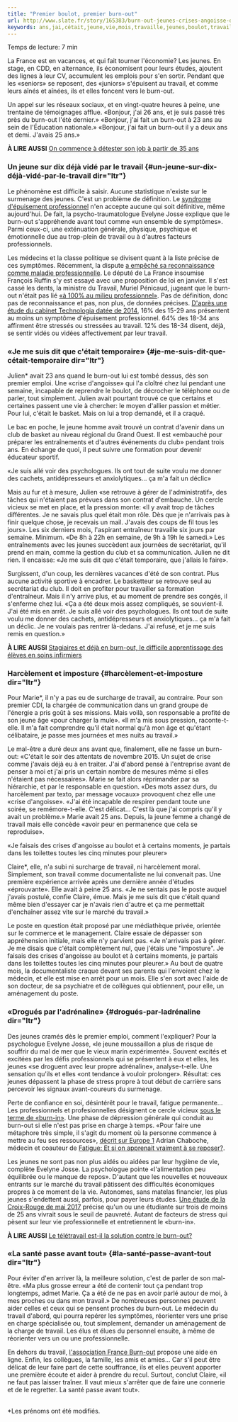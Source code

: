 ```yaml
---
title: "Premier boulot, premier burn-out"
url: http://www.slate.fr/story/165383/burn-out-jeunes-crises-angoisse-depression-burn-in-burn-out-premier-emploi
keywords: ans,jai,cétait,jeune,vie,mois,travaille,jeunes,boulot,travail,burnout
---
```

Temps de lecture: 7 min

La France est en vacances, et qui fait tourner l'économie? Les jeunes. En stage, en CDD, en alternance, ils économisent pour leurs études, ajoutent des lignes à leur CV, accumulent les emplois pour s'en sortir. Pendant que les «seniors» se reposent, des «juniors» s'épuisent au travail, et comme leurs aînés et aînées, ils et elles foncent vers le burn-out.

Un appel sur les réseaux sociaux, et en vingt-quatre heures à peine, une trentaine de témoignages afflue. «Bonjour, j'ai 26 ans, et je suis passé très près du burn-out l'été dernier.» «Bonjour, j'ai fait un burn-out à 23 ans au sein de l'Éducation nationale.» «Bonjour, j'ai fait un burn-out il y a deux ans et demi. J'avais 25 ans.»

**À LIRE AUSSI** [On commence à détester son job à partir de 35 ans](http://www.slate.fr/story/150246/commence-detester-job-35-ans)

### Un jeune sur dix déjà vidé par le travail {#un-jeune-sur-dix-déjà-vidé-par-le-travail dir="ltr"}

Le phénomène est difficile à saisir. Aucune statistique n'existe sur le surmenage des jeunes. C'est un problème de définition. Le [syndrome d'épuisement professionnel](https://fr.wikipedia.org/wiki/Syndrome_d%27%C3%A9puisement_professionnel) n'en accepte aucune qui soit définitive, même aujourd'hui. De fait, la psycho-traumatologue Evelyne Josse explique que le burn-out s'appréhende avant tout comme «un ensemble de symptômes». Parmi ceux-ci, une exténuation générale, physique, psychique et émotionnelle due au trop-plein de travail ou à d'autres facteurs professionnels.

Les médecins et la classe politique se divisent quant à la liste précise de ces symptômes. Récemment, la dispute [a empêché sa reconnaissance comme maladie professionnelle](https://www.latribune.fr/economie/france/le-burn-out-n-est-pas-une-maladie-professionnelle-pour-l-assemblee-nationale-766991.html). Le député de La France insoumise François Ruffin s'y est essayé avec une proposition de loi en janvier. Il s'est cassé les dents, la ministre du Travail, Muriel Pénicaud, jugeant que le burn-out n'était pas lié [«à 100% au milieu professionnel»](http://www.francesoir.fr/politique-france/pour-muriel-penicaud-le-burn-out-nest-pas-une-maladie-professionnelle-depression-travail-fatigue-stress-gouvernement-loi). Pas de définition, donc pas de reconnaissance et pas, non plus, de données précises. [D'après une étude du cabinet Technologia datée de 2014](http://www.technologia.fr/blog/wp-content/uploads/2014/04/BurnOutVersiondef.pdf), 16% des 15-29 ans présentent au moins un symptôme d'épuisement professionnel. 64% des 18-34 ans affirment être stressés ou stressées au travail. 12% des 18-34 disent, déjà, se sentir vidés ou vidées affectivement par leur travail.

### «Je me suis dit que c'était temporaire» {#je-me-suis-dit-que-cétait-temporaire dir="ltr"}

Julien\* avait 23 ans quand le burn-out lui est tombé dessus, dès son premier emploi. Une «crise d'angoisse» qui l'a cloîtré chez lui pendant une semaine, incapable de reprendre le boulot, de décrocher le téléphone ou de parler, tout simplement. Julien avait pourtant trouvé ce que certains et certaines passent une vie à chercher: le moyen d'allier passion et métier. Pour lui, c'était le basket. Mais on lui a trop demandé, et il a craqué.

Le bac en poche, le jeune homme avait trouvé un contrat d'avenir dans un club de basket au niveau régional du Grand Ouest. Il est «embauché pour préparer les entraînements et d'autres événements du club» pendant trois ans. En échange de quoi, il peut suivre une formation pour devenir éducateur sportif.

«Je suis allé voir des psychologues. Ils ont tout de suite voulu me donner des cachets, antidépresseurs et anxiolytiques\... ça m'a fait un déclic»

Mais au fur et à mesure, Julien «se retrouve à gérer de l'administratif», des tâches qui n'étaient pas prévues dans son contrat d'embauche. Un cercle vicieux se met en place, et la pression monte: «Il y avait trop de tâches différentes. Je ne savais plus quel était mon rôle. Dès que je n'arrivais pas à finir quelque chose, je recevais un mail. J'avais des coups de fil tous les jours». Les six derniers mois, l'aspirant entraîneur travaille six jours par semaine. Minimum. «De 8h à 22h en semaine, de 9h à 19h le samedi.» Les entraînements avec les jeunes succèdent aux journées de secrétariat, qu'il prend en main, comme la gestion du club et sa communication. Julien ne dit rien. Il encaisse: «Je me suis dit que c'était temporaire, que j'allais le faire».

Surgissent, d'un coup, les dernières vacances d'été de son contrat. Plus aucune activité sportive à encadrer. Le basketteur se retrouve seul au secrétariat du club. Il doit en profiter pour travailler sa formation d'entraîneur. Mais il n'y arrive plus, et au moment de prendre ses congés, il s'enferme chez lui. «Ça a été deux mois assez compliqués, se souvient-il. J'ai été mis en arrêt. Je suis allé voir des psychologues. Ils ont tout de suite voulu me donner des cachets, antidépresseurs et anxiolytiques\... ça m'a fait un déclic. Je ne voulais pas rentrer là-dedans. J'ai refusé, et je me suis remis en question.»

**À LIRE AUSSI** [Stagiaires et déjà en burn-out, le difficile apprentissage des élèves en soins infirmiers](http://www.slate.fr/story/162381/societe-sante-eleves-soins-infirmiers-ifsi-stages-hopital-conditions-travail-mal-etre-burn-out)

### Harcèlement et imposture {#harcèlement-et-imposture dir="ltr"}

Pour Marie\*, il n'y a pas eu de surcharge de travail, au contraire. Pour son premier CDI, la chargée de communication dans un grand groupe de l'énergie a pris goût à ses missions. Mais voilà, son responsable a profité de son jeune âge «pour charger la mule». «Il m'a mis sous pression, raconte-t-elle. Il m'a fait comprendre qu'il était normal qu'à mon âge et qu'étant célibataire, je passe mes journées et mes nuits au travail.»

Le mal-être a duré deux ans avant que, finalement, elle ne fasse un burn-out: «C'était le soir des attentats de novembre 2015. Un sujet de crise comme j'avais déjà eu à en traiter. J'ai d'abord pensé à l'entreprise avant de penser à moi et j'ai pris un certain nombre de mesures même si elles n'étaient pas nécessaires». Marie se fait alors réprimander par sa hiérarchie, et par le responsable en question. «Des mots assez durs, du harcèlement par texto, par message vocaux» provoquent chez elle une «crise d'angoisse». «J'ai été incapable de respirer pendant toute une soirée, se remémore-t-elle. C'est délicat... C'est là que j'ai compris qu'il y avait un problème.» Marie avait 25 ans. Depuis, la jeune femme a changé de travail mais elle concède «avoir peur en permanence que cela se reproduise».

«Je faisais des crises d'angoisse au boulot et à certains moments, je partais dans les toilettes toutes les cinq minutes pour pleurer»

Claire\*, elle, n'a subi ni surcharge de travail, ni harcèlement moral. Simplement, son travail comme documentaliste ne lui convenait pas. Une première expérience arrivée après une dernière année d'études «éprouvante». Elle avait à peine 25 ans. «Je ne sentais pas le poste auquel j'avais postulé, confie Claire, émue. Mais je me suis dit que c'était quand même bien d'essayer car je n'avais rien d'autre et ça me permettait d'enchaîner assez vite sur le marché du travail.»

Le poste en question était proposé par une médiathèque privée, orientée sur le commerce et le management. Claire essaie de dépasser son appréhension initiale, mais elle n'y parvient pas. «Je n'arrivais pas à gérer. Je me disais que c'était complètement nul, que j'étais une "imposture". Je faisais des crises d'angoisse au boulot et à certains moments, je partais dans les toilettes toutes les cinq minutes pour pleurer.» Au bout de quatre mois, la documentaliste craque devant ses parents qui l'envoient chez le médecin, et elle est mise en arrêt pour un mois. Elle s'en sort avec l'aide de son docteur, de sa psychiatre et de collègues qui obtiennent, pour elle, un aménagement du poste.

### «Drogués par l'adrénaline» {#drogués-par-ladrénaline dir="ltr"}

Des jeunes cramés dès le premier emploi, comment l'expliquer? Pour la psychologue Evelyne Josse, «le jeune moussaillon a plus de risque de souffrir du mal de mer que le vieux marin expérimenté». Souvent excités et excitées par les défis professionnels qui se présentent à eux et elles, les jeunes «se droguent avec leur propre adrénaline», analyse-t-elle. Une sensation qu'ils et elles «ont tendance à vouloir prolonger». Résultat: ces jeunes dépassent la phase de stress propre à tout début de carrière sans percevoir les signaux avant-coureurs du surmenage.

Perte de confiance en soi, désintérêt pour le travail, fatigue permanente... Les professionnels et profesionnelles désignent ce cercle vicieux [sous le terme de «burn-in»](http://www.resilience-psy.com/IMG/pdf/burnin_burnout.pdf). Une phase de dépression générale qui conduit au burn-out si elle n'est pas prise en charge à temps. «Pour faire une métaphore très simple, il s\'agit du moment où la personne commence à mettre au feu ses ressources», [décrit sur Europe 1](http://www.europe1.fr/societe/le-burn-in-dernier-stade-avant-le-burn-out-3609875) Adrian Chaboche, médecin et coauteur de [Fatigue: Et si on apprenait vraiment à se reposer?](https://editions.flammarion.com/Catalogue/hors-collection/documents-temoignages-et-essais-d-actualite/fatigue).

Les jeunes ne sont pas non plus aidés ou aidées par leur hygiène de vie, complète Evelyne Josse. La psychologue pointe «l'alimentation peu équilibrée ou le manque de repos». D'autant que les nouvelles et nouveaux entrants sur le marché du travail pâtissent des difficultés économiques propres à ce moment de la vie. Autonomes, sans matelas financier, les plus jeunes s'endettent aussi, parfois, pour payer leurs études. [Une étude de la Croix-Rouge de mai 2017](https://www.croix-rouge.fr/Espace-presse/Communiques/Pacte-sante-2017-la-Croix-Rouge-francaise-s-engage-en-faveur-de-la-sante-globale-des-jeunes) précise qu'un ou une étudiante sur trois de moins de 25 ans vivrait sous le seuil de pauvreté. Autant de facteurs de stress qui pèsent sur leur vie professionnelle et entretiennent le «burn-in».

**À LIRE AUSSI** [Le télétravail est-il la solution contre le burn-out?](http://www.slate.fr/story/138281/teletravail-solution-burn-out)

### «La santé passe avant tout» {#la-santé-passe-avant-tout dir="ltr"}

Pour éviter d'en arriver là, la meilleure solution, c'est de parler de son mal-être. «Ma plus grosse erreur a été de contenir tout ça pendant trop longtemps, admet Marie. Ça a été de ne pas en avoir parlé autour de moi, à mes proches ou dans mon travail.» De nombreuses personnes peuvent aider celles et ceux qui se pensent proches du burn-out. Le médecin du travail d'abord, qui pourra repérer les symptômes, réorienter vers une prise en charge spécialisée ou, tout simplement, demander un aménagement de la charge de travail. Les élus et élues du personnel ensuite, à même de réorienter vers un ou une professionnelle.

En dehors du travail, [l'association France Burn-out](https://asso-franceburnout.fr/) propose une aide en ligne. Enfin, les collègues, la famille, les amis et amies... Car s'il peut être délicat de leur faire part de cette souffrance, ils et elles peuvent apporter une première écoute et aider à prendre du recul. Surtout, conclut Claire, «il ne faut pas laisser traîner. Il vaut mieux s'arrêter que de faire une connerie et de le regretter. La santé passe avant tout».

\
\*Les prénoms ont été modifiés.
